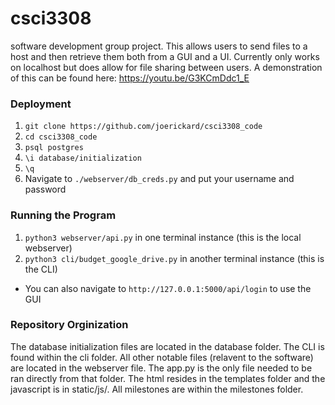 # csci3308
software development group project. This allows users to send files to a host and then retrieve them both from a GUI and a UI. Currently only works on localhost but does allow for file sharing between users. A demonstration of this can be found here: https://youtu.be/G3KCmDdc1_E 

### Deployment
1. `git clone https://github.com/joerickard/csci3308_code`
1. `cd csci3308_code`
1. `psql postgres`
1. `\i database/initialization`
1. `\q`
1. Navigate to `./webserver/db_creds.py` and put your username and password

### Running the Program
1. `python3 webserver/api.py` in one terminal instance (this is the local webserver)
1. `python3 cli/budget_google_drive.py`  in another terminal instance (this is the CLI)
  - You can also navigate to `http://127.0.0.1:5000/api/login` to use the GUI
  
### Repository Orginization

The database initialization files are located in the database folder. The CLI is found within the cli folder. All other notable files (relavent to the software) are located in the webserver file. The app.py is the only file needed to be ran directly from that folder. The html resides in the templates folder and the javascript is in static/js/. All milestones are within the milestones folder.
